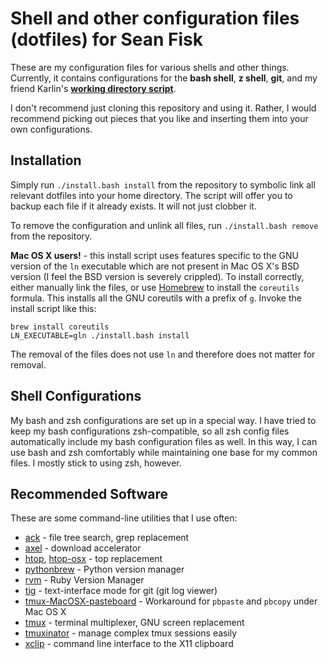 Shell and other configuration files (dotfiles) for Sean Fisk
============================================================

These are my configuration files for various shells and other things. Currently, it contains configurations for the **bash shell**, **z shell**, **git**, and my friend Karlin's **[working directory script](https://github.com/karlin/working-directory)**.

I don't recommend just cloning this repository and using it. Rather, I would recommend picking out pieces that you like and inserting them into your own configurations.

Installation
------------

Simply run `./install.bash install` from the repository to symbolic link all relevant dotfiles into your home directory. The script will offer you to backup each file if it already exists. It will not just clobber it.

To remove the configuration and unlink all files, run `./install.bash remove` from the repository.

**Mac OS X users!** - this install script uses features specific to the GNU version of the `ln` executable which are not present in Mac OS X's BSD version (I feel the BSD version is severely crippled). To install correctly, either manually link the files, or use [Homebrew](https://github.com/mxcl/homebrew) to install the `coreutils` formula. This installs all the GNU coreutils with a prefix of `g`. Invoke the install script like this:

	brew install coreutils
	LN_EXECUTABLE=gln ./install.bash install
	
The removal of the files does not use `ln` and therefore does not matter for removal.

Shell Configurations
--------------------

My bash and zsh configurations are set up in a special way. I have tried to keep my bash configurations zsh-compatible, so all zsh config files automatically include my bash configuration files as well. In this way, I can use bash and zsh comfortably while maintaining one base for my common files. I mostly stick to using zsh, however.

Recommended Software
--------------------

These are some command-line utilities that I use often:

* [ack][ack] - file tree search, grep replacement
* [axel][axel] - download accelerator
* [htop][htop], [htop-osx][htop-osx] - top replacement
* [pythonbrew][pythonbrew] - Python version manager
* [rvm][rvm] - Ruby Version Manager
* [tig][tig] - text-interface mode for git (git log viewer)
* [tmux-MacOSX-pasteboard][tmux-osx-pasteboard] - Workaround for `pbpaste` and `pbcopy` under Mac OS X
* [tmux][tmux] - terminal multiplexer, GNU screen replacement
* [tmuxinator][tmuxinator] - manage complex tmux sessions easily
* [xclip][xclip] - command line interface to the X11 clipboard

[ack]: http://betterthangrep.com/
[axel]: http://axel.alioth.debian.org/
[htop-osx]: https://github.com/cynthia/htop-osx
[htop]: http://htop.sourceforge.net/
[pythonbrew]: https://github.com/utahta/pythonbrew
[rvm]: http://beginrescueend.com/
[tig]: http://jonas.nitro.dk/tig/
[tmux-osx-pasteboard]: https://github.com/ChrisJohnsen/tmux-MacOSX-pasteboard
[tmux]: http://tmux.sourceforge.net/
[tmuxinator]: https://github.com/aziz/tmuxinator
[xclip]: http://sourceforge.net/projects/xclip/